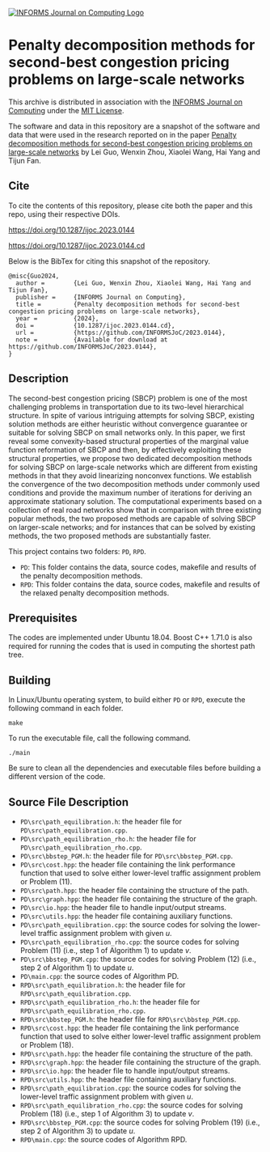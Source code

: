 [![INFORMS Journal on Computing Logo](https://INFORMSJoC.github.io/logos/INFORMS_Journal_on_Computing_Header.jpg)](https://pubsonline.informs.org/journal/ijoc)

# Penalty decomposition methods for second-best congestion pricing problems on large-scale networks

This archive is distributed in association with the [INFORMS Journal on Computing](https://pubsonline.informs.org/journal/ijoc) under the [MIT License](LICENSE).

The software and data in this repository are a snapshot of the software and data that were used in the research reported on in the paper [Penalty decomposition methods for second-best congestion pricing problems on large-scale networks](https://doi.org/10.1287/ijoc.2023.0144) by Lei Guo, Wenxin Zhou, Xiaolei Wang, Hai Yang and Tijun Fan.

## Cite

To cite the contents of this repository, please cite both the paper and this repo, using their respective DOIs.

https://doi.org/10.1287/ijoc.2023.0144

https://doi.org/10.1287/ijoc.2023.0144.cd

Below is the BibTex for citing this snapshot of the repository.

```
@misc{Guo2024,
  author =        {Lei Guo, Wenxin Zhou, Xiaolei Wang, Hai Yang and Tijun Fan},
  publisher =     {INFORMS Journal on Computing},
  title =         {Penalty decomposition methods for second-best congestion pricing problems on large-scale networks},
  year =          {2024},
  doi =           {10.1287/ijoc.2023.0144.cd},
  url =           {https://github.com/INFORMSJoC/2023.0144},
  note =          {Available for download at https://github.com/INFORMSJoC/2023.0144},
}  
```

## Description

The second-best congestion pricing (SBCP) problem is one of the most challenging problems in transportation due to its  two-level hierarchical structure. In spite of various intriguing attempts for solving SBCP, existing solution methods are either heuristic without convergence guarantee or suitable for solving SBCP on small networks only. In this paper, we first reveal some convexity-based structural properties of the marginal value function reformation of SBCP and then, by effectively exploiting these structural properties, we propose two dedicated decomposition methods for solving SBCP on large-scale networks which are different from existing methods in that they avoid linearizing nonconvex functions. We establish the convergence of the two decomposition methods under commonly used conditions and provide the maximum number of iterations for deriving an approximate stationary solution. The computational experiments based on a collection of real road networks show that in comparison with three existing popular methods, the two proposed methods are capable of solving SBCP on larger-scale networks; and for instances that can be solved by existing methods, the two proposed methods are substantially faster.

This project contains two folders: `PD`, `RPD`.

- `PD`: This folder contains the data, source codes, makefile and results of the penalty decomposition methods.
- `RPD`: This folder contains the data, source codes, makefile and results of the relaxed penalty decomposition methods.

## Prerequisites

The codes are implemented under Ubuntu 18.04. Boost C++ 1.71.0 is also required for running the codes that is used in computing the shortest path tree.

## Building

In Linux/Ubuntu operating system, to build either `PD` or `RPD`, execute the following command in each folder.

```
make
```

To run the executable file, call the following command.

```
./main
```

Be sure to clean all the dependencies and executable files before building a different version of the code.

## Source File Description

- `PD\src\path_equilibration.h`: the header file for `PD\src\path_equilibration.cpp`.
- `PD\src\path_equilibration_rho.h`: the header file for `PD\src\path_equilibration_rho.cpp`.
- `PD\src\bbstep_PGM.h`: the header file for `PD\src\bbstep_PGM.cpp`.
- `PD\src\cost.hpp`: the header file containing the link performance function that used to solve either lower-level traffic assignment problem or Problem (11).
- `PD\src\path.hpp`: the header file containing the structure of the path.
- `PD\src\graph.hpp`: the header file containing the structure of the graph.
- `PD\src\io.hpp`: the header file to handle input/output streams.
- `PD\src\utils.hpp`: the header file containing auxiliary functions.
- `PD\src\path_equilibration.cpp`: the source codes for solving the lower-level traffic assignment problem with given $u$.
- `PD\src\path_equilibration_rho.cpp`: the source codes for solving Problem (11) (i.e., step 1 of Algorithm 1) to update $v$.
- `PD\src\bbstep_PGM.cpp`: the source codes for solving Problem (12) (i.e., step 2 of Algorithm 1) to update $u$.
- `PD\main.cpp`: the source codes of Algorithm PD.
- `RPD\src\path_equilibration.h`: the header file for `RPD\src\path_equilibration.cpp`.
- `RPD\src\path_equilibration_rho.h`: the header file for `RPD\src\path_equilibration_rho.cpp`.
- `RPD\src\bbstep_PGM.h`: the header file for `RPD\src\bbstep_PGM.cpp`.
- `RPD\src\cost.hpp`: the header file containing the link performance function that used to solve either lower-level traffic assignment problem or Problem (18).
- `RPD\src\path.hpp`: the header file containing the structure of the path.
- `RPD\src\graph.hpp`: the header file containing the structure of the graph.
- `RPD\src\io.hpp`: the header file to handle input/output streams.
- `RPD\src\utils.hpp`: the header file containing auxiliary functions.
- `RPD\src\path_equilibration.cpp`: the source codes for solving the lower-level traffic assignment problem with given $u$.
- `RPD\src\path_equilibration_rho.cpp`: the source codes for solving Problem (18) (i.e., step 1 of Algorithm 3) to update $v$.
- `RPD\src\bbstep_PGM.cpp`: the source codes for solving Problem (19) (i.e., step 2 of Algorithm 3) to update $u$.
- `RPD\main.cpp`: the source codes of Algorithm RPD.
